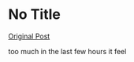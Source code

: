 # No Title

[Original Post](https://discourse.onlinedegree.iitm.ac.in/t/164277/604)

<p>too much in the last few hours it feel</p>